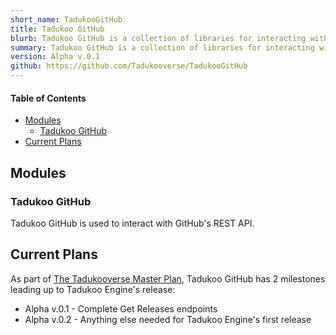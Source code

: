 ```yaml
---
short_name: TadukooGitHub
title: Tadukoo GitHub
blurb: Tadukoo GitHub is a collection of libraries for interacting with GitHub's web services.
summary: Tadukoo GitHub is a collection of libraries for interacting with GitHub's web services.
version: Alpha v.0.1
github: https://github.com/Tadukooverse/TadukooGitHub
---
```


#### Table of Contents
* [Modules](#modules)
    * [Tadukoo GitHub](#tadukoo-github)
* [Current Plans](#current-plans)

## Modules

### Tadukoo GitHub
Tadukoo GitHub is used to interact with GitHub's REST API.

## Current Plans
As part of [The Tadukooverse Master Plan](/about/Tadukooverse-Master-Plan.html), Tadukoo GitHub has 2 milestones leading up to Tadukoo Engine's release:
- Alpha v.0.1 - Complete Get Releases endpoints
- Alpha v.0.2 - Anything else needed for Tadukoo Engine's first release
